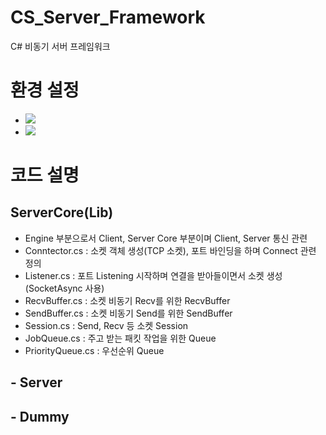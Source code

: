 # CS_Server_Framework
C# 비동기 서버 프레임워크

# 환경 설정
- <img src="https://img.shields.io/badge/Visual Studio 2022-5C2D91?style=flat&logo=Visual Studio&logoColor=white"/>    
- <img src="https://img.shields.io/badge/C%23-00599C?style=flat&logo=Csharp&logoColor=white"/>

# 코드 설명   
## ServerCore(Lib)   
- Engine 부분으로서 Client, Server Core 부분이며 Client, Server 통신 관련
- Conntector.cs : 소켓 객체 생성(TCP 소켓), 포트 바인딩을 하며 Connect 관련 정의
- Listener.cs : 포트 Listening 시작하며 연결을 받아들이면서 소켓 생성(SocketAsync 사용)
- RecvBuffer.cs : 소켓 비동기 Recv를 위한 RecvBuffer
- SendBuffer.cs : 소켓 비동기 Send를 위한 SendBuffer 
- Session.cs : Send, Recv 등 소켓 Session
- JobQueue.cs : 주고 받는 패킷 작업을 위한 Queue
- PriorityQueue.cs : 우선순위 Queue
## - Server   
## - Dummy   
